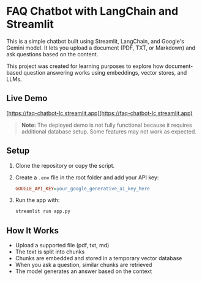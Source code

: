 # FAQ Chatbot with LangChain and Streamlit

This is a simple chatbot built using Streamlit, LangChain, and Google's Gemini model. It lets you upload a document (PDF, TXT, or Markdown) and ask questions based on the content.

This project was created for learning purposes to explore how document-based question answering works using embeddings, vector stores, and LLMs.

## Live Demo

[https://faq-chatbot-lc.streamlit.app](https://faq-chatbot-lc.streamlit.app)

> **Note:** The deployed demo is not fully functional because it requires additional database setup. Some features may not work as expected.
## Setup

1. Clone the repository or copy the script.

2. Create a `.env` file in the root folder and add your API key:

    ```ini
    GOOGLE_API_KEY=your_google_generative_ai_key_here
    ```

3. Run the app with:

    ```bash
    streamlit run app.py
    ```

## How It Works

- Upload a supported file (pdf, txt, md)
- The text is split into chunks
- Chunks are embedded and stored in a temporary vector database
- When you ask a question, similar chunks are retrieved
- The model generates an answer based on the context